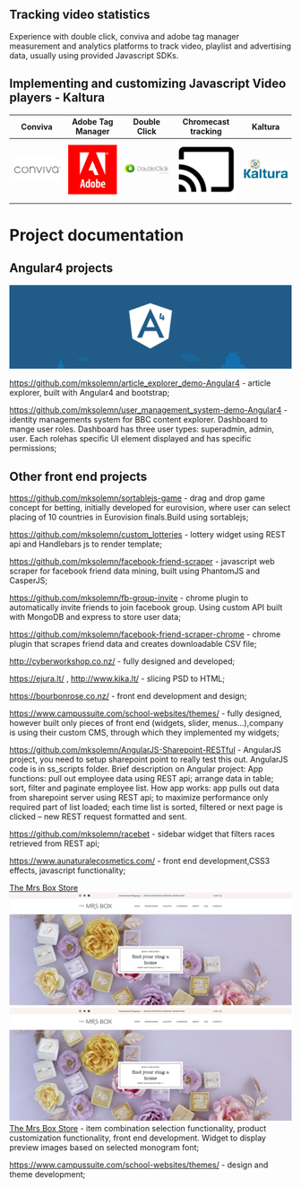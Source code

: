 ## Tracking video statistics
Experience with double click, conviva and adobe tag manager measurement and analytics platforms to track video, playlist and advertising data, usually using provided Javascript SDKs.
## Implementing and customizing Javascript Video players - Kaltura

| Conviva | Adobe Tag Manager | Double Click | Chromecast tracking | Kaltura |
| --- | --- | --- | --- | --- |
| ![alt text](https://github.com/mksolemn/cv-work-description/blob/master/img/conviva-ads.jpg?raw=true "Conviva") | ![alt text](https://github.com/mksolemn/cv-work-description/blob/master/img/adobe-tag-manager.jpg?raw=true "Adobe Tag Manager") | ![alt text](https://github.com/mksolemn/cv-work-description/blob/master/img/google-double-click.jpg?raw=true "Double Click") | ![alt text](https://github.com/mksolemn/cv-work-description/blob/master/img/chromecast.jpg?raw=true "Chromecast") | ![alt text](https://github.com/mksolemn/cv-work-description/blob/master/img/kaltura.jpg  "Kaltura") |


# Project documentation
## Angular4 projects
![alt text](https://github.com/mksolemn/cv-work-description/blob/master/img/angular4-banner.png  "Kaltura")

https://github.com/mksolemn/article_explorer_demo-Angular4 - article explorer, built with Angular4 and bootstrap;

https://github.com/mksolemn/user_management_system-demo-Angular4 - identity managements system for BBC content explorer. Dashboard to mange user roles. Dashboard has three user types: superadmin, admin, user. Each rolehas specific UI element displayed and has specific permissions;

## Other front end projects
https://github.com/mksolemn/sortablejs-game - drag and drop game concept for betting, initially developed for eurovision, where user can select placing of 10 countries in Eurovision finals.Build using sortablejs;

https://github.com/mksolemn/custom_lotteries - lottery widget using REST api and Handlebars js to render template;

https://github.com/mksolemn/facebook-friend-scraper - javascript web scraper for facebook friend data mining, built using PhantomJS and CasperJS;

https://github.com/mksolemn/fb-group-invite - chrome plugin to automatically invite friends to join facebook group. Using custom API built with MongoDB and express to store user data;

https://github.com/mksolemn/facebook-friend-scraper-chrome - chrome plugin that scrapes friend data and creates downloadable CSV file;

http://cyberworkshop.co.nz/ - fully designed and developed;

https://ejura.lt/ , http://www.kika.lt/ - slicing PSD to HTML;

https://bourbonrose.co.nz/ - front end development and design;

https://www.campussuite.com/school-websites/themes/ - fully designed, however built only pieces of front end (widgets, slider, menus...),company is using their custom CMS, through which they implemented my widgets;

https://github.com/mksolemn/AngularJS-Sharepoint-RESTful - AngularJS project, you need to setup sharepoint point to really test this out. AngularJS code is in ss_scripts folder.
Brief description on Angular project: App functions: pull out employee data using REST api; arrange data in table; sort, filter and paginate employee list. How app works: app pulls out data from sharepoint server using REST api; to maximize performance only required part of list loaded; each time list is sorted, filtered or next page is clicked – new REST request formatted and sent.

https://github.com/mksolemn/racebet - sidebar widget that filters races retrieved from REST api;

https://www.aunaturalecosmetics.com/ - front end development,CSS3 effects, javascript functionality;

[The Mrs Box Store](http://themrsbox.com/)
[![alt text](https://github.com/mksolemn/cv-work-description/blob/master/img/mrsbox-banner.jpg  "The Mrs Box")](http://themrsbox.com/)
![alt text](https://github.com/mksolemn/cv-work-description/blob/master/img/mrsbox-banner.jpg  "The Mrs Box")
[The Mrs Box Store](http://themrsbox.com/) - item combination selection functionality, product customization functionality, front end development. Widget to display preview images based on selected monogram font;

https://www.campussuite.com/school-websites/themes/ - design and theme development;